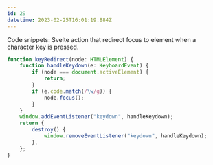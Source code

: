 ```yaml
---
id: 29
datetime: 2023-02-25T16:01:19.884Z
---
```


Code snippets: Svelte action that redirect focus to element when a character key is pressed.

```ts
function keyRedirect(node: HTMLElement) {
	function handleKeydown(e: KeyboardEvent) {
		if (node === document.activeElement) {
			return;
		}
		if (e.code.match(/\w/g)) {
			node.focus();
		}
	}
	window.addEventListener("keydown", handleKeydown);
	return {
		destroy() {
			window.removeEventListener("keydown", handleKeydown);
		},
	};
}
```
